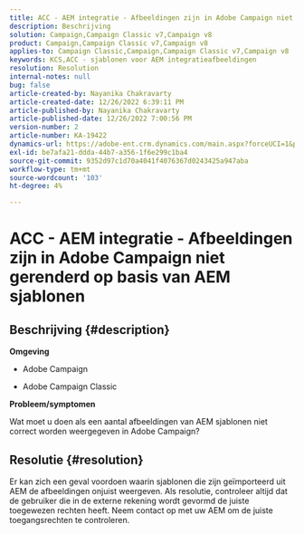 ```yaml
---
title: ACC - AEM integratie - Afbeeldingen zijn in Adobe Campaign niet gerenderd op basis van AEM sjablonen
description: Beschrijving
solution: Campaign,Campaign Classic v7,Campaign v8
product: Campaign,Campaign Classic v7,Campaign v8
applies-to: Campaign Classic,Campaign,Campaign Classic v7,Campaign v8
keywords: KCS,ACC - sjablonen voor AEM integratieafbeeldingen
resolution: Resolution
internal-notes: null
bug: false
article-created-by: Nayanika Chakravarty
article-created-date: 12/26/2022 6:39:11 PM
article-published-by: Nayanika Chakravarty
article-published-date: 12/26/2022 7:00:56 PM
version-number: 2
article-number: KA-19422
dynamics-url: https://adobe-ent.crm.dynamics.com/main.aspx?forceUCI=1&pagetype=entityrecord&etn=knowledgearticle&id=80e87c93-4c85-ed11-81ac-6045bd006b4b
exl-id: be7afa21-ddda-44b7-a356-1f6e299c1ba4
source-git-commit: 9352d97c1d70a4041f4076367d0243425a947aba
workflow-type: tm+mt
source-wordcount: '103'
ht-degree: 4%

---
```


# ACC - AEM integratie - Afbeeldingen zijn in Adobe Campaign niet gerenderd op basis van AEM sjablonen

## Beschrijving {#description}


<b>Omgeving</b>

- Adobe Campaign

- Adobe Campaign Classic

<b>Probleem/symptomen</b>

Wat moet u doen als een aantal afbeeldingen van AEM sjablonen niet correct worden weergegeven in Adobe Campaign?


## Resolutie {#resolution}


Er kan zich een geval voordoen waarin sjablonen die zijn geïmporteerd uit AEM de afbeeldingen onjuist weergeven. Als resolutie, controleer altijd dat de gebruiker die in de externe rekening wordt gevormd de juiste toegewezen rechten heeft. Neem contact op met uw AEM om de juiste toegangsrechten te controleren.
